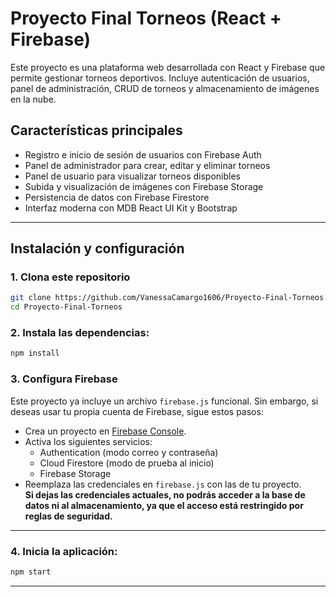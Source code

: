 # Proyecto Final Torneos (React + Firebase)

Este proyecto es una plataforma web desarrollada con React y Firebase que permite gestionar torneos deportivos. Incluye autenticación de usuarios, panel de administración, CRUD de torneos y almacenamiento de imágenes en la nube.

## Características principales

- Registro e inicio de sesión de usuarios con Firebase Auth
- Panel de administrador para crear, editar y eliminar torneos
- Panel de usuario para visualizar torneos disponibles
- Subida y visualización de imágenes con Firebase Storage
- Persistencia de datos con Firebase Firestore
- Interfaz moderna con MDB React UI Kit y Bootstrap

---

## Instalación y configuración

### 1. Clona este repositorio

   ```bash
   git clone https://github.com/VanessaCamargo1606/Proyecto-Final-Torneos.git
   cd Proyecto-Final-Torneos
   ```

### 2. Instala las dependencias:
   ```bash
   npm install
   ```

### 3. Configura Firebase

Este proyecto ya incluye un archivo `firebase.js` funcional. Sin embargo, si deseas usar tu propia cuenta de Firebase, sigue estos pasos:

- Crea un proyecto en [Firebase Console](https://console.firebase.google.com/).
- Activa los siguientes servicios:
  - Authentication (modo correo y contraseña)
  - Cloud Firestore (modo de prueba al inicio)
  - Firebase Storage
- Reemplaza las credenciales en `firebase.js` con las de tu proyecto.  
  **Si dejas las credenciales actuales, no podrás acceder a la base de datos ni al almacenamiento, ya que el acceso está restringido por reglas de seguridad.**

---

### 4. Inicia la aplicación:
   ```bash
   npm start
   ```
---

 
 
